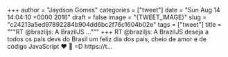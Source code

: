 
+++
author = "Jaydson Gomes"
categories = ["tweet"]
date = "Sun Aug 14 14:04:10 +0000 2016"
draft = false
image = "{TWEET_IMAGE}"
slug = "c24213a5ed97892284b904dd6bc2f76c1604b02e"
tags = ["tweet"]
title = """RT @braziljs: A BrazilJS ..."""
+++
RT @braziljs: A BrazilJS deseja a todos os pais devs do Brasil um feliz dia dos pais, cheio de amor e de código JavaScript ❤ 👊 =D https://t…
